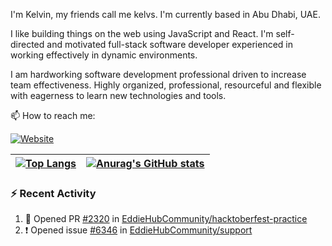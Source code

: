 <!--
**kelvinabella/kelvinabella** is a ✨ _special_ ✨ repository because its `README.md` (this file) appears on your GitHub profile.

Here are some ideas to get you started:

- 🔭 I’m currently working on ...
- 🌱 I’m currently learning ...
- 👯 I’m looking to collaborate on ...
- 🤔 I’m looking for help with ...
- 💬 Ask me about ...
- 📫 How to reach me: ...
- 😄 Pronouns: ...
- ⚡ Fun fact: ...
-->

I'm Kelvin, my friends call me kelvs. I'm currently based in Abu Dhabi, UAE.

I like building things on the web using JavaScript and React. I'm self-directed and motivated full-stack software developer experienced in working effectively in dynamic environments.

I am hardworking software development professional driven to increase team effectiveness. Highly organized, professional, resourceful and flexible with eagerness to learn new technologies and tools.


📫 How to reach me:

[![Website](https://img.shields.io/static/v1?label=kelvinabella&message=.com)](https://kelvinabella.com)

| [![Top Langs](https://github-readme-stats.vercel.app/api/top-langs/?username=kelvinabella&layout=compact&hide_border=true)](https://github.com/kelvinabella) | [![Anurag's GitHub stats](https://github-readme-stats.vercel.app/api?username=kelvinabella&hide_border=true)](https://github.com/kelvinabella) |
| ------------- | ------------- |

### :zap: Recent Activity
<!--START_SECTION:activity-->
1. 💪 Opened PR [#2320](https://github.com/EddieHubCommunity/hacktoberfest-practice/pull/2320) in [EddieHubCommunity/hacktoberfest-practice](https://github.com/EddieHubCommunity/hacktoberfest-practice)
2. ❗️ Opened issue [#6346](https://github.com/EddieHubCommunity/support/issues/6346) in [EddieHubCommunity/support](https://github.com/EddieHubCommunity/support)
<!--END_SECTION:activity-->

